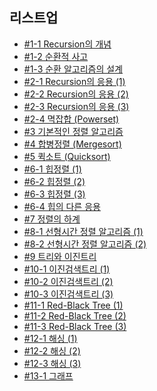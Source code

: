 ## 리스트업

- [#1-1 Recursion의 개념](https://github.com/taeyoungs/algorithm/tree/main/theory/%231-1%20Recursion%EC%9D%98%20%EA%B0%9C%EB%85%90)
- [#1-2 순환적 사고](https://github.com/taeyoungs/algorithm/tree/main/theory/%231-2%20%EC%88%9C%ED%99%98%EC%A0%81%20%EC%82%AC%EA%B3%A0)
- [#1-3 순환 알고리즘의 설계](https://github.com/taeyoungs/algorithm/tree/main/theory/%231-3%20%EC%88%9C%ED%99%98%20%EC%95%8C%EA%B3%A0%EB%A6%AC%EC%A6%98%EC%9D%98%20%EC%84%A4%EA%B3%84)
- [#2-1 Recursion의 응용 (1)](<https://github.com/taeyoungs/algorithm/tree/main/theory/%232-1%20Recursion%EC%9D%98%20%EC%9D%91%EC%9A%A9(1)>)
- [#2-2 Recursion의 응용 (2)](<https://github.com/taeyoungs/algorithm/tree/main/theory/%232-2%20Recursion%EC%9D%98%20%EC%9D%91%EC%9A%A9%20(2)>)
- [#2-3 Recursion의 응용 (3)](<https://github.com/taeyoungs/algorithm/tree/main/theory/%232-3%20Recursion%EC%9D%98%20%EC%9D%91%EC%9A%A9%20(3)>)
- [#2-4 멱잡합 (Powerset)](<https://github.com/taeyoungs/algorithm/tree/main/theory/%232-4%20%EB%A9%B1%EC%A7%91%ED%95%A9%20(Powerset)>)
- [#3 기본적인 정렬 알고리즘](https://github.com/taeyoungs/algorithm/tree/main/theory/%233%20%EA%B8%B0%EB%B3%B8%EC%A0%81%EC%9D%B8%20%EC%A0%95%EB%A0%AC%20%EC%95%8C%EA%B3%A0%EB%A6%AC%EC%A6%98)
- [#4 합병정렬 (Mergesort)](<https://github.com/taeyoungs/algorithm/tree/main/theory/%234%20%ED%95%A9%EB%B3%91%EC%A0%95%EB%A0%AC%20(Mergesort)>)
- [#5 퀵소트 (Quicksort)](<https://github.com/taeyoungs/algorithm/tree/main/theory/%235%20%ED%80%B5%EC%86%8C%ED%8A%B8%20(Quicksort)>)
- [#6-1 힙정렬 (1)](<https://github.com/taeyoungs/algorithm/tree/main/theory/%236-1%20%ED%9E%99%EC%A0%95%EB%A0%AC%20(1)>)
- [#6-2 힙정렬 (2)](<https://github.com/taeyoungs/algorithm/tree/main/theory/%236-2%20%ED%9E%99%EC%A0%95%EB%A0%AC%20(2)>)
- [#6-3 힙정렬 (3)](<https://github.com/taeyoungs/algorithm/tree/main/theory/%236-3%20%ED%9E%99%EC%A0%95%EB%A0%AC%20(3)>)
- [#6-4 힙의 다른 응용](https://github.com/taeyoungs/algorithm/tree/main/theory/%236-4%20%ED%9E%99%EC%9D%98%20%EB%8B%A4%EB%A5%B8%20%EC%9D%91%EC%9A%A9)
- [#7 정렬의 하계](https://github.com/taeyoungs/algorithm/tree/main/theory/%237%20%EC%A0%95%EB%A0%AC%EC%9D%98%20%ED%95%98%EA%B3%84)
- [#8-1 선형시간 정렬 알고리즘 (1)](<https://github.com/taeyoungs/algorithm/tree/main/theory/%238-1%20%EC%84%A0%ED%98%95%EC%8B%9C%EA%B0%84%20%EC%A0%95%EB%A0%AC%20%EC%95%8C%EA%B3%A0%EB%A6%AC%EC%A6%98%20(1)>)
- [#8-2 선형시간 정렬 알고리즘 (2)](<https://github.com/taeyoungs/algorithm/tree/main/theory/%238-2%20%EC%84%A0%ED%98%95%EC%8B%9C%EA%B0%84%20%EC%A0%95%EB%A0%AC%20%EC%95%8C%EA%B3%A0%EB%A6%AC%EC%A6%98%20(2)>)
- [#9 트리와 이진트리](https://github.com/taeyoungs/algorithm/tree/main/theory/%239%20%ED%8A%B8%EB%A6%AC%EC%99%80%20%EC%9D%B4%EC%A7%84%ED%8A%B8%EB%A6%AC)
- [#10-1 이진검색트리 (1)](<https://github.com/taeyoungs/algorithm/tree/main/theory/%2310-1%20%EC%9D%B4%EC%A7%84%EA%B2%80%EC%83%89%ED%8A%B8%EB%A6%AC%20(1)>)
- [#10-2 이진검색트리 (2)](<https://github.com/taeyoungs/algorithm/tree/main/theory/%2310-2%20%EC%9D%B4%EC%A7%84%EA%B2%80%EC%83%89%ED%8A%B8%EB%A6%AC%20(2)>)
- [#10-3 이진검색트리 (3)](<https://github.com/taeyoungs/algorithm/tree/main/theory/%2310-3%20%EC%9D%B4%EC%A7%84%EA%B2%80%EC%83%89%ED%8A%B8%EB%A6%AC%20(3)>)
- [#11-1 Red-Black Tree (1)](<https://github.com/taeyoungs/algorithm/tree/main/theory/%2311-1%20Red-Black%20Tree%20(1)>)
- [#11-2 Red-Black Tree (2)](<https://github.com/taeyoungs/algorithm/tree/main/theory/%2311-2%20Red-Black%20Tree%20(2)>)
- [#11-3 Red-Black Tree (3)](<https://github.com/taeyoungs/algorithm/tree/main/theory/%2311-3%20Red-Black%20Tree%20(3)>)
- [#12-1 해싱 (1)](<https://github.com/taeyoungs/algorithm/tree/main/theory/%2312-1%20%ED%95%B4%EC%8B%B1%20(1)>)
- [#12-2 해싱 (2)](<https://github.com/taeyoungs/algorithm/tree/main/theory/%2312-2%20%ED%95%B4%EC%8B%B1%20(2)>)
- [#12-3 해싱 (3)](<https://github.com/taeyoungs/algorithm/tree/main/theory/%2312-3%20%ED%95%B4%EC%8B%B1%20(3)>)
- [#13-1 그래프](https://github.com/taeyoungs/algorithm/tree/main/theory/%2313-1%20%EA%B7%B8%EB%9E%98%ED%94%84)
